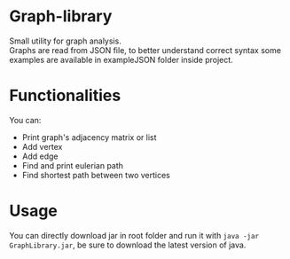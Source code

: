 # Graph-library
Small utility for graph analysis.  
Graphs are read from JSON file, to better understand correct syntax some examples are available in exampleJSON folder inside project.   

# Functionalities
You can:
- Print graph's adjacency matrix or list
- Add vertex
- Add edge
- Find and print eulerian path
- Find shortest path between two vertices

# Usage
You can directly download jar in root folder and run it with `java -jar GraphLibrary.jar`, be sure to download the latest version of java.

